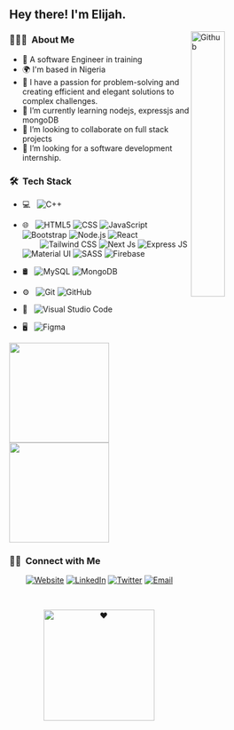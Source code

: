 
<h2> Hey there! I'm Elijah.</h2>

<img width="35%" align="right" alt="Github" src="https://media3.giphy.com/media/qgQUggAC3Pfv687qPC/giphy.gif" />

<h3> 👨🏻‍💻 &nbsp;About Me </h3>

- 👋 A software Engineer in training
- 🌍  I'm based in Nigeria
- 👀 I have a passion for problem-solving and creating efficient and elegant solutions to complex challenges. 
- 🌱 I’m currently learning nodejs, expressjs and mongoDB
- 💞️ I’m looking to collaborate on full stack projects
- 👯 I’m looking for a software development internship.



<h3> 🛠 &nbsp;Tech Stack</h3>

- 💻 &nbsp;
  ![C++](https://img.shields.io/badge/-C++-333333?style=flat&logo=C%2B%2B&logoColor=00599C)
- 🌐 &nbsp;
  ![HTML5](https://img.shields.io/badge/-HTML5-333333?style=flat&logo=HTML5)
  ![CSS](https://img.shields.io/badge/-CSS-333333?style=flat&logo=CSS3&logoColor=1572B6)
  ![JavaScript](https://img.shields.io/badge/-JavaScript-333333?style=flat&logo=javascript)
  ![Bootstrap](https://img.shields.io/badge/-Bootstrap-333333?style=flat&logo=bootstrap&logoColor=563D7C)
  ![Node.js](https://img.shields.io/badge/-Node.js-333333?style=flat&logo=node.js)
  ![React](https://img.shields.io/badge/-React-333333?style=flat&logo=react)
  <br/>
  &nbsp;&nbsp;&nbsp;&nbsp;&nbsp;&nbsp;&nbsp;&nbsp;![Tailwind CSS](https://img.shields.io/badge/-Tailwind%20CSS-333333?style=flat&logo=Tailwindcss)
  ![Next Js](https://img.shields.io/badge/-NextJs-333333?style=flat&logo=nextdotjs)
  ![Express JS](https://img.shields.io/badge/-ExpressJs-333333?style=flat&logo=express)
  ![Material UI](https://img.shields.io/badge/-Material%20UI-333333?style=flat&logo=mui)
  ![SASS](https://img.shields.io/badge/-SASS-333333?style=flat&logo=sass)
  ![Firebase](https://img.shields.io/badge/-Firebase-333333?style=flat&logo=firebase)
  
  
- 🛢 &nbsp;
  ![MySQL](https://img.shields.io/badge/-MySQL-333333?style=flat&logo=mysql)
  ![MongoDB](https://img.shields.io/badge/-MongoDB-333333?style=flat&logo=mongodb)
- ⚙️ &nbsp;
  ![Git](https://img.shields.io/badge/-Git-333333?style=flat&logo=git)
  ![GitHub](https://img.shields.io/badge/-GitHub-333333?style=flat&logo=github)
- 🔧 &nbsp;
  ![Visual Studio Code](https://img.shields.io/badge/-Visual%20Studio%20Code-333333?style=flat&logo=visual-studio-code&logoColor=007ACC)
- 🖥 &nbsp;
  ![Figma](https://img.shields.io/badge/-Figma-333333?style=flat&logo=figma)
  <br/>

<a href="https://github.com/babyKokoDev">
  <img height="180em" src="https://github-readme-stats.vercel.app/api?username=babyKokoDev&theme=buefy&show_icons=true" />
  <img height="180em" src="https://github-readme-stats.vercel.app/api/top-langs/?username=babyKokoDev&theme=buefy&layout=compact" />
</a>

<br/>

<h3> 🤝🏻 &nbsp;Connect with Me </h3>

<p align="center">
<a href="https://portfolio-website-babykokodev.vercel.app/"><img alt="Website" src="https://img.shields.io/badge/website-babykokodev.vercel.app-blue?style=flat-square&logo=google-chrome"></a>
<a href="https://www.linkedin.com/in/elijah-aremu-445806151/"><img alt="LinkedIn" src="https://img.shields.io/badge/LinkedIn-Elijah%20Aremu-blue?style=flat-square&logo=linkedin"></a>
<a href="https://twitter.com/Adebay0nle"><img alt="Twitter" src="https://img.shields.io/badge/Twitter-Elijah%20Aremu-blue?style=flat-square&logo=twitter"></a>
<a href="mailto:aremuelija@gmail.com"><img alt="Email" src="https://img.shields.io/badge/Email-aremuelija@gmail.com-blue?style=flat-square&logo=gmail"></a>
</p>


<br/>
<p align="center">
<img width="200px" height="200px" align="" alt="❤" src="https://cdn.dribbble.com/users/23582/screenshots/3319553/paper_clip_love.gif" />
  </p>



<!---
babyKokoDev/babyKokoDev is a ✨ special ✨ repository because its `README.md` (this file) appears on your GitHub profile.
You can click the Preview link to take a look at your changes.
--->
